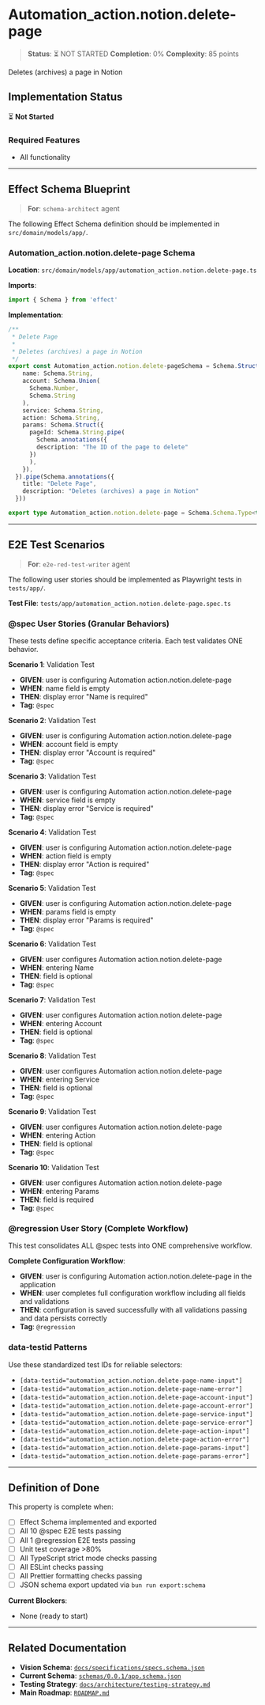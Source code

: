 # Automation_action.notion.delete-page

> **Status**: ⏳ NOT STARTED
> **Completion**: 0%
> **Complexity**: 85 points

Deletes (archives) a page in Notion

## Implementation Status

⏳ **Not Started**

### Required Features

- All functionality

---

## Effect Schema Blueprint

> **For**: `schema-architect` agent

The following Effect Schema definition should be implemented in `src/domain/models/app/`.

### Automation_action.notion.delete-page Schema

**Location**: `src/domain/models/app/automation_action.notion.delete-page.ts`

**Imports**:

```typescript
import { Schema } from 'effect'
```

**Implementation**:

```typescript
/**
 * Delete Page
 *
 * Deletes (archives) a page in Notion
 */
export const Automation_action.notion.delete-pageSchema = Schema.Struct({
    name: Schema.String,
    account: Schema.Union(
      Schema.Number,
      Schema.String
    ),
    service: Schema.String,
    action: Schema.String,
    params: Schema.Struct({
      pageId: Schema.String.pipe(
        Schema.annotations({
        description: "The ID of the page to delete"
      })
      ),
    }),
  }).pipe(Schema.annotations({
    title: "Delete Page",
    description: "Deletes (archives) a page in Notion"
  }))

export type Automation_action.notion.delete-page = Schema.Schema.Type<typeof Automation_action.notion.delete-pageSchema>
```

---

## E2E Test Scenarios

> **For**: `e2e-red-test-writer` agent

The following user stories should be implemented as Playwright tests in `tests/app/`.

**Test File**: `tests/app/automation_action.notion.delete-page.spec.ts`

### @spec User Stories (Granular Behaviors)

These tests define specific acceptance criteria. Each test validates ONE behavior.

**Scenario 1**: Validation Test

- **GIVEN**: user is configuring Automation action.notion.delete-page
- **WHEN**: name field is empty
- **THEN**: display error "Name is required"
- **Tag**: `@spec`

**Scenario 2**: Validation Test

- **GIVEN**: user is configuring Automation action.notion.delete-page
- **WHEN**: account field is empty
- **THEN**: display error "Account is required"
- **Tag**: `@spec`

**Scenario 3**: Validation Test

- **GIVEN**: user is configuring Automation action.notion.delete-page
- **WHEN**: service field is empty
- **THEN**: display error "Service is required"
- **Tag**: `@spec`

**Scenario 4**: Validation Test

- **GIVEN**: user is configuring Automation action.notion.delete-page
- **WHEN**: action field is empty
- **THEN**: display error "Action is required"
- **Tag**: `@spec`

**Scenario 5**: Validation Test

- **GIVEN**: user is configuring Automation action.notion.delete-page
- **WHEN**: params field is empty
- **THEN**: display error "Params is required"
- **Tag**: `@spec`

**Scenario 6**: Validation Test

- **GIVEN**: user configures Automation action.notion.delete-page
- **WHEN**: entering Name
- **THEN**: field is optional
- **Tag**: `@spec`

**Scenario 7**: Validation Test

- **GIVEN**: user configures Automation action.notion.delete-page
- **WHEN**: entering Account
- **THEN**: field is optional
- **Tag**: `@spec`

**Scenario 8**: Validation Test

- **GIVEN**: user configures Automation action.notion.delete-page
- **WHEN**: entering Service
- **THEN**: field is optional
- **Tag**: `@spec`

**Scenario 9**: Validation Test

- **GIVEN**: user configures Automation action.notion.delete-page
- **WHEN**: entering Action
- **THEN**: field is optional
- **Tag**: `@spec`

**Scenario 10**: Validation Test

- **GIVEN**: user configures Automation action.notion.delete-page
- **WHEN**: entering Params
- **THEN**: field is required
- **Tag**: `@spec`

### @regression User Story (Complete Workflow)

This test consolidates ALL @spec tests into ONE comprehensive workflow.

**Complete Configuration Workflow**:

- **GIVEN**: user is configuring Automation action.notion.delete-page in the application
- **WHEN**: user completes full configuration workflow including all fields and validations
- **THEN**: configuration is saved successfully with all validations passing and data persists correctly
- **Tag**: `@regression`

### data-testid Patterns

Use these standardized test IDs for reliable selectors:

- `[data-testid="automation_action.notion.delete-page-name-input"]`
- `[data-testid="automation_action.notion.delete-page-name-error"]`
- `[data-testid="automation_action.notion.delete-page-account-input"]`
- `[data-testid="automation_action.notion.delete-page-account-error"]`
- `[data-testid="automation_action.notion.delete-page-service-input"]`
- `[data-testid="automation_action.notion.delete-page-service-error"]`
- `[data-testid="automation_action.notion.delete-page-action-input"]`
- `[data-testid="automation_action.notion.delete-page-action-error"]`
- `[data-testid="automation_action.notion.delete-page-params-input"]`
- `[data-testid="automation_action.notion.delete-page-params-error"]`

---

## Definition of Done

This property is complete when:

- [ ] Effect Schema implemented and exported
- [ ] All 10 @spec E2E tests passing
- [ ] All 1 @regression E2E tests passing
- [ ] Unit test coverage >80%
- [ ] All TypeScript strict mode checks passing
- [ ] All ESLint checks passing
- [ ] All Prettier formatting checks passing
- [ ] JSON schema export updated via `bun run export:schema`

**Current Blockers**:

- None (ready to start)

---

## Related Documentation

- **Vision Schema**: [`docs/specifications/specs.schema.json`](../specs.schema.json)
- **Current Schema**: [`schemas/0.0.1/app.schema.json`](../../schemas/0.0.1/app.schema.json)
- **Testing Strategy**: [`docs/architecture/testing-strategy.md`](../../architecture/testing-strategy.md)
- **Main Roadmap**: [`ROADMAP.md`](../../../ROADMAP.md)
